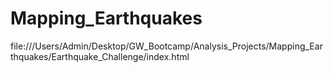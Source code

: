 # Mapping_Earthquakes

file:///Users/Admin/Desktop/GW_Bootcamp/Analysis_Projects/Mapping_Earthquakes/Earthquake_Challenge/index.html
